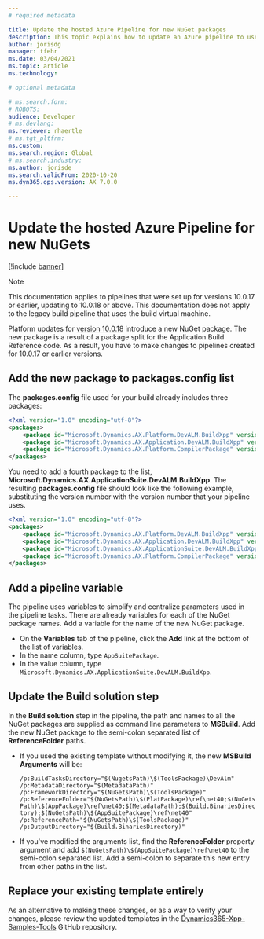 ```yaml
---
# required metadata

title: Update the hosted Azure Pipeline for new NuGet packages
description: This topic explains how to update an Azure pipeline to use new NuGet packages.
author: jorisdg
manager: tfehr
ms.date: 03/04/2021
ms.topic: article
ms.technology: 

# optional metadata

# ms.search.form: 
# ROBOTS: 
audience: Developer
# ms.devlang: 
ms.reviewer: rhaertle
# ms.tgt_pltfrm: 
ms.custom:
ms.search.region: Global
# ms.search.industry: 
ms.author: jorisde
ms.search.validFrom: 2020-10-20
ms.dyn365.ops.version: AX 7.0.0

---
```


# Update the hosted Azure Pipeline for new NuGets

[!include [banner](../includes/banner.md)]

> [!NOTE]
> This documentation applies to pipelines that were set up for versions 10.0.17 or earlier, updating to 10.0.18 or above.
> This documentation does not apply to the legacy build pipeline that uses the build virtual machine.

Platform updates for [version 10.0.18](../get-started/whats-new-platform-updates-10-0-18.md) introduce a new NuGet package. The new package is a result of a package split for the Application Build Reference code. As a result, you have to make changes to pipelines created for 10.0.17 or earlier versions.

## Add the new package to packages.config list

The **packages.config** file used for your build already includes three packages:

```xml
<?xml version="1.0" encoding="utf-8"?>
<packages>
    <package id="Microsoft.Dynamics.AX.Platform.DevALM.BuildXpp" version="7.0.5934.35741" targetFramework="net40" />
    <package id="Microsoft.Dynamics.AX.Application.DevALM.BuildXpp" version="10.0.761.10019" targetFramework="net40" />
    <package id="Microsoft.Dynamics.AX.Platform.CompilerPackage" version="7.0.5934.35741" targetFramework="net40" />
</packages>
```

You need to add a fourth package to the list, **Microsoft.Dynamics.AX.ApplicationSuite.DevALM.BuildXpp**. The resulting **packages.config** file should look like the following example, substituting the version number with the version number that your pipeline uses.

```xml
<?xml version="1.0" encoding="utf-8"?>
<packages>
    <package id="Microsoft.Dynamics.AX.Platform.DevALM.BuildXpp" version="7.0.5968.16973" targetFramework="net40" />
    <package id="Microsoft.Dynamics.AX.Application.DevALM.BuildXpp" version="10.0.793.16" targetFramework="net40" />
    <package id="Microsoft.Dynamics.AX.ApplicationSuite.DevALM.BuildXpp" version="10.0.793.16" targetFramework="net40" />
    <package id="Microsoft.Dynamics.AX.Platform.CompilerPackage" version="7.0.5968.16973" targetFramework="net40" />
</packages>
```

## Add a pipeline variable

The pipeline uses variables to simplify and centralize parameters used in the pipeline tasks. There are already variables for each of the NuGet package names. Add a variable for the name of the new NuGet package.

- On the **Variables** tab of the pipeline, click the **Add** link at the bottom of the list of variables.
- In the name column, type `AppSuitePackage`.
- In the value column, type `Microsoft.Dynamics.AX.ApplicationSuite.DevALM.BuildXpp`.

## Update the **Build solution** step

In the **Build solution** step in the pipeline, the path and names to all the NuGet packages are supplied as command line parameters to **MSBuild**. Add the new NuGet package to the semi-colon separated list of **ReferenceFolder** paths.

- If you used the existing template without modifying it, the new **MSBuild Arguments** will be:

    `/p:BuildTasksDirectory="$(NugetsPath)\$(ToolsPackage)\DevAlm" /p:MetadataDirectory="$(MetadataPath)" /p:FrameworkDirectory="$(NuGetsPath)\$(ToolsPackage)" /p:ReferenceFolder="$(NuGetsPath)\$(PlatPackage)\ref\net40;$(NuGetsPath)\$(AppPackage)\ref\net40;$(MetadataPath);$(Build.BinariesDirectory);$(NuGetsPath)\$(AppSuitePackage)\ref\net40" /p:ReferencePath="$(NuGetsPath)\$(ToolsPackage)" /p:OutputDirectory="$(Build.BinariesDirectory)"`

- If you've modified the arguments list, find the **ReferenceFolder** property argument and add `$(NuGetsPath)\$(AppSuitePackage)\ref\net40` to the semi-colon separated list. Add a semi-colon to separate this new entry from other paths in the list.

## Replace your existing template entirely

As an alternative to making these changes, or as a way to verify your changes, please review the updated templates in the [Dynamics365-Xpp-Samples-Tools](https://github.com/microsoft/Dynamics365-Xpp-Samples-Tools/tree/master/CI-CD/Pipeline-Samples) GitHub repository.
